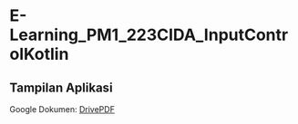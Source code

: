 # E-Learning_PM1_223CIDA_InputControlKotlin
## Tampilan Aplikasi
Google Dokumen: [DrivePDF](https://drive.google.com/file/d/1lQuo4Dqyy9QbnsSoVyfNR-UXA_0y3W6E/view?usp=drive_link)
